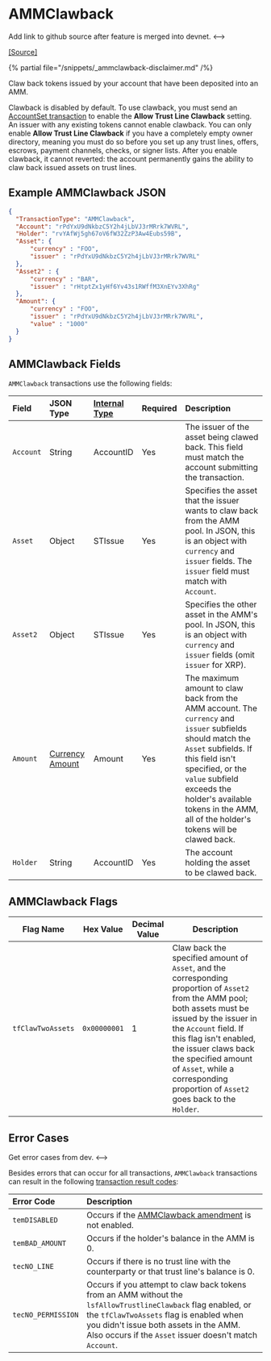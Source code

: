 # AMMClawback

<!--> Add link to github source after feature is merged into devnet. <-->
[[Source]](https://github.com/XRPLF/rippled/pull/5142 "Source")

{% partial file="/snippets/_ammclawback-disclaimer.md" /%}

Claw back tokens issued by your account that have been deposited into an AMM.

Clawback is disabled by default. To use clawback, you must send an [AccountSet transaction](https://xrpl.org/docs/references/protocol/transactions/types/accountset) to enable the **Allow Trust Line Clawback** setting. An issuer with any existing tokens cannot enable clawback. You can only enable **Allow Trust Line Clawback** if you have a completely empty owner directory, meaning you must do so before you set up any trust lines, offers, escrows, payment channels, checks, or signer lists. After you enable clawback, it cannot reverted: the account permanently gains the ability to claw back issued assets on trust lines.


## Example AMMClawback JSON

```json
{
  "TransactionType": "AMMClawback",
  "Account": "rPdYxU9dNkbzC5Y2h4jLbVJ3rMRrk7WVRL",
  "Holder": "rvYAfWj5gh67oV6fW32ZzP3Aw4Eubs59B",
  "Asset": {
      "currency" : "FOO",
      "issuer" : "rPdYxU9dNkbzC5Y2h4jLbVJ3rMRrk7WVRL"
  },
  "Asset2" : {
      "currency" : "BAR",
      "issuer" : "rHtptZx1yHf6Yv43s1RWffM3XnEYv3XhRg"
  },
  "Amount": {
      "currency" : "FOO",
      "issuer" : "rPdYxU9dNkbzC5Y2h4jLbVJ3rMRrk7WVRL",
      "value" : "1000"
  }
}
```


## AMMClawback Fields

`AMMClawback` transactions use the following fields:

| Field              | JSON Type | [Internal Type](https://xrpl.org/docs/references/protocol/binary-format) | Required | Description |
|:-------------------|:----------|:------------------|:---------|:------------------|
| `Account` | String | AccountID | Yes | The issuer of the asset being clawed back. This field must match the account submitting the transaction. |
| `Asset`   | Object | STIssue   | Yes | Specifies the asset that the issuer wants to claw back from the AMM pool. In JSON, this is an object with `currency` and `issuer` fields. The `issuer` field must match with `Account`. |
| `Asset2`  | Object | STIssue   | Yes | Specifies the other asset in the AMM's pool. In JSON, this is an object with `currency` and `issuer` fields (omit `issuer` for XRP). |
| `Amount`  | [Currency Amount](https://xrpl.org/docs/references/protocol/data-types/basic-data-types#specifying-currency-amounts) | Amount | Yes | The maximum amount to claw back from the AMM account. The `currency` and `issuer` subfields should match the `Asset` subfields. If this field isn't specified, or the `value` subfield exceeds the holder's available tokens in the AMM, all of the holder's tokens will be clawed back. |
| `Holder`  | String | AccountID | Yes | The account holding the asset to be clawed back. |


## AMMClawback Flags

| Flag Name | Hex Value | Decimal Value | Description |
|----------|------------|---------------|-------------|
| `tfClawTwoAssets` | `0x00000001` | 1 | Claw back the specified amount of `Asset`, and the corresponding proportion of `Asset2` from the AMM pool; both assets must be issued by the issuer in the `Account` field. If this flag isn't enabled, the issuer claws back the specified amount of `Asset`, while a corresponding proportion of `Asset2` goes back to the `Holder`. |


## Error Cases

<!--> Get error cases from dev. <-->

Besides errors that can occur for all transactions, `AMMClawback` transactions can result in the following [transaction result codes](https://xrpl.org/docs/references/protocol/transactions/transaction-results):

| Error Code         | Description |
|:-------------------|:------------|
| `temDISABLED`      | Occurs if the [AMMClawback amendment](#) is not enabled. |
| `temBAD_AMOUNT`    | Occurs if the holder's balance in the AMM is 0. |
| `tecNO_LINE`       | Occurs if there is no trust line with the counterparty or that trust line's balance is 0. |
| `tecNO_PERMISSION` | Occurs if you attempt to claw back tokens from an AMM without the `lsfAllowTrustlineClawback` flag enabled, or the `tfClawTwoAssets` flag is enabled when you didn't issue both assets in the AMM. Also occurs if the `Asset` issuer doesn't match `Account`. |
